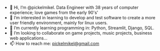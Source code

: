 - 👋 Hi, I’m @pickelmikel. Data Engineer with 38 years of computer experience; love games from the early 90's' 
- 👀 I’m interested in learning to develop and test software to create a more user friendly environment, mainly for linux users.
- 🌱 I’m currently learning programming in: Python, Streamlit, Django, SQL.
- 💞️ I’m looking to collaborate on game projects, music projects, business web applications...
- 📫 How to reach me: pickelmikel@gmail.com


<!---
pickelmikel/pickelmikel is a ✨ special ✨ repository because its `README.md` (this file) appears on your GitHub profile.
You can click the Preview link to take a look at your changes.
--->
